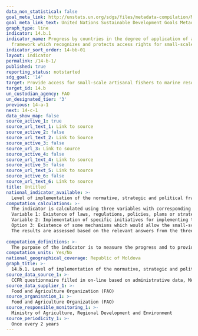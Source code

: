 ```yaml
---
data_non_statistical: false
goal_meta_link: http://unstats.un.org/sdgs/files/metadata-compilation/Metadata-Goal-14.pdf
goal_meta_link_text: United Nations Sustainable Development Goals Metadata (pdf 288kB)
graph_type: line
indicator: 14.b.1
indicator_name: Progress by countries in the degree of application of a legal/regulatory/policy/institutional
  framework which recognizes and protects access rights for small-scale fisheries
indicator_sort_order: 14-bb-01
layout: indicator
permalink: /14-b-1/
published: true
reporting_status: notstarted
sdg_goal: '14'
target: Provide access for small-scale artisanal fishers to marine resources and markets
target_id: 14.b
un_custodian_agency: FAO
un_designated_tier: '3'
previous: 14-a-1
next: 14-c-1
data_show_map: false
source_active_1: true
source_url_text_1: Link to source
source_active_2: false
source_url_text_2: Link to Source
source_active_3: false
source_url_3: Link to source
source_active_4: false
source_url_text_4: Link to source
source_active_5: false
source_url_text_5: Link to source
source_active_6: false
source_url_text_6: Link to source
title: Untitled
national_indicator_available: >-
  Level of implementation of the normative, strategic and political framework on fishing, fishing fund, and fishery
computation_calculations: >-
  The indicator is calculated using three variables with corresponding weight for the final calculation. There were no changes in the calculations and no mixed sources were used.<br> 
  Variable 1: Existence of laws, regulations, policies, plans or strategies drafted specially for or meant for the small-scale fishing sector.<br> 
  Variable 2: Implementation of specific initiatives for implementing the SSF Guideline <br> 
  Option 3: Existence of some mechanisms which would allow the small-scale fishers and workers from the fishing sector to participate in decision-taking processes <br> 
  The results are assessed based on the relevant answers from the three questions in the Questionnaire for responsible fishing (CCRF). These questions are transformed into weighted variables for calculating the scores of the country. The objective was to have a positive answer („yes”) to all the sub-variables, resulting in 1 point.<br> 
  
computation_definitions: >-
  The purpose of the indicator is to measure the progress and to provide international comparability in relation to the level of enforcement of the legislative - normative / strategic / political / institutional framework which acknowledges and protects the rights of access to fishing for the small-scale fishing enterprises.
computation_units: Yes/No
national_geographical_coverage: Republic of Moldova
graph_title: >-
  14.b.1. Level of implementation of the normative, strategic and political framework on fishing, fishing fund, and fishery 
source_data_source_1: >-
  CCFR questionnaire filled in on-line based on administrative data, MARDE 
source_data_supplier_1: >-
  Food and Agriculture Organization (FAO)
source_organisation_1: >-
  Food and Agriculture Organization (FAO)
source_responsible_monitoring_1: >-
  Ministry of Agriculture, Regional Development and Environment
source_periodicity_1: >-
  Once every 2 years
---
```

